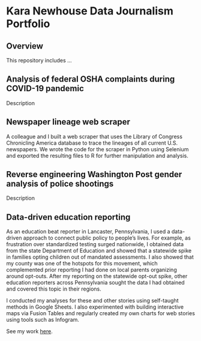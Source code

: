 # Kara Newhouse Data Journalism Portfolio
## Overview
This repository includes ...

## Analysis of federal OSHA complaints during COVID-19 pandemic
Description

## Newspaper lineage web scraper
A colleague and I built a web scraper that uses the Library of Congress Chronicling America database to trace the lineages of all current U.S. newspapers. We wrote the code for the scraper in Python using Selenium and exported the resulting files to R for further manipulation and analysis.

## Reverse engineering Washington Post gender analysis of police shootings
Description

## Data-driven education reporting
<p>As an education beat reporter in Lancaster, Pennsylvania, I used a data-driven approach to connect public policy to people’s lives. For example, as frustration over standardized testing surged nationwide, I obtained data from the state Department of Education and showed that a statewide spike in families opting children out of mandated assessments. I also showed that my county was one of the hotspots for this movement, which complemented prior reporting I had done on local parents organizing around opt-outs. After my reporting on the statewide opt-out spike, other education reporters across Pennsylvania sought the data I had obtained and covered this topic in their regions.</p>
<p>I conducted my analyses for these and other stories using self-taught methods in Google Sheets. I also experimented with building interactive maps via Fusion Tables and regularly created my own charts for web stories using tools such as Infogram.</p>
<p>See my work <a href="https://lancasteronline.com/news/local/skipping-the-tests-pennsylvania-opt-out-numbers-doubled-last-year/article_f67ad248-b2e9-11e4-80ec-3fec00371a7d.html">here</a>.</p>
